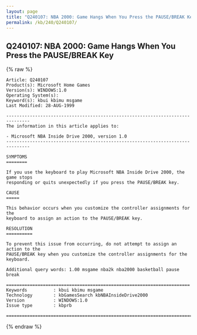 ```yaml
---
layout: page
title: "Q240107: NBA 2000: Game Hangs When You Press the PAUSE/BREAK Key"
permalink: /kb/240/Q240107/
---
```


## Q240107: NBA 2000: Game Hangs When You Press the PAUSE/BREAK Key

{% raw %}

	Article: Q240107
	Product(s): Microsoft Home Games
	Version(s): WINDOWS:1.0
	Operating System(s): 
	Keyword(s): kbui kbimu msgame
	Last Modified: 28-AUG-1999
	
	-------------------------------------------------------------------------------
	The information in this article applies to:
	
	- Microsoft NBA Inside Drive 2000, version 1.0 
	-------------------------------------------------------------------------------
	
	SYMPTOMS
	========
	
	If you use the keyboard to play Microsoft NBA Inside Drive 2000, the game stops
	responding or quits unexpectedly if you press the PAUSE/BREAK key.
	
	CAUSE
	=====
	
	This behavior occurs when you customize the controller assignments for the
	keyboard to assign an action to the PAUSE/BREAK key.
	
	RESOLUTION
	==========
	
	To prevent this issue from occurring, do not attempt to assign an action to the
	PAUSE/BREAK key when you customize the controller assignments for the keyboard.
	
	Additional query words: 1.00 msgame nba2k nba2000 basketball pause break
	
	======================================================================
	Keywords          : kbui kbimu msgame 
	Technology        : kbGamesSearch kbNBAInsideDrive2000
	Version           : WINDOWS:1.0
	Issue type        : kbprb
	
	=============================================================================
	

{% endraw %}
